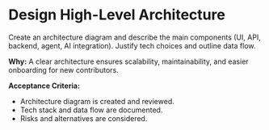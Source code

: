 # Design High-Level Architecture

Create an architecture diagram and describe the main components (UI, API, backend, agent, AI integration). Justify tech choices and outline data flow.

**Why:** A clear architecture ensures scalability, maintainability, and easier onboarding for new contributors.

**Acceptance Criteria:**
- Architecture diagram is created and reviewed.
- Tech stack and data flow are documented.
- Risks and alternatives are considered.
